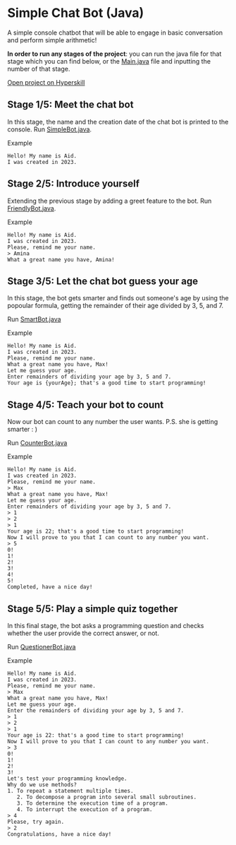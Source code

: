# Simple Chat Bot (Java)

A simple console chatbot that will be able to engage in basic conversation and perform simple arithmetic!

**In order to run any stages of the project**: you can run the java file for that stage
which you can find below, or the [Main.java](src/main/java/Main.java) file and inputting the number of
that stage.

[Open project on Hyperskill](https://hyperskill.org/projects/113)

## Stage 1/5: Meet the chat bot

In this stage, the name and the creation date of the chat
bot is printed to the console.
Run [SimpleBot.java](src/main/java/bot/SimpleBot.java).

Example

    Hello! My name is Aid.
    I was created in 2023.

## Stage 2/5: Introduce yourself

Extending the previous stage by adding a greet feature to the bot.
Run [FriendlyBot.java](src/main/java/bot/FriendlyBot.java).

Example

    Hello! My name is Aid.
    I was created in 2023.
    Please, remind me your name.
    > Amina
    What a great name you have, Amina!

## Stage 3/5: Let the chat bot guess your age

In this stage, the bot gets smarter and finds out someone's age by using
the popoular formula, getting the remainder of their age divided by 3, 5, and 7.

Run [SmartBot.java](src/main/java/bot/SmartBot.java)

Example

    Hello! My name is Aid.
    I was created in 2023.
    Please, remind me your name.
    What a great name you have, Max!
    Let me guess your age.
    Enter remainders of dividing your age by 3, 5 and 7.
    Your age is {yourAge}; that's a good time to start programming!

## Stage 4/5: Teach your bot to count

Now our bot can count to any number the user wants.
P.S. she is getting smarter : )

Run [CounterBot.java](src/main/java/bot/CounterBot.java)

Example

    Hello! My name is Aid.
    I was created in 2023.
    Please, remind me your name.
    > Max
    What a great name you have, Max!
    Let me guess your age.
    Enter remainders of dividing your age by 3, 5 and 7.
    > 1
    > 2
    > 1
    Your age is 22; that's a good time to start programming!
    Now I will prove to you that I can count to any number you want.
    > 5
    0!
    1!
    2!
    3!
    4!
    5!
    Completed, have a nice day!

## Stage 5/5: Play a simple quiz together

In this final stage, the bot asks a programming question and checks whether the user provide the
correct answer, or not.

Run [QuestionerBot.java](src/main/java/bot/QuestionerBot.java)

Example

    Hello! My name is Aid.
    I was created in 2023.
    Please, remind me your name.
    > Max
    What a great name you have, Max!
    Let me guess your age.
    Enter the remainders of dividing your age by 3, 5 and 7.
    > 1
    > 2
    > 1
    Your age is 22: that's a good time to start programming!
    Now I will prove to you that I can count to any number you want.
    > 3
    0!
    1!
    2!
    3!
    Let's test your programming knowledge.
    Why do we use methods?
    1. To repeat a statement multiple times.
       2. To decompose a program into several small subroutines.
       3. To determine the execution time of a program.
       4. To interrupt the execution of a program.
    > 4
    Please, try again.
    > 2
    Congratulations, have a nice day!

